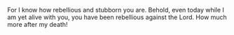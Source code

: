 For I know how rebellious and stubborn you are. Behold, even today while I am yet alive with you, you have been rebellious against the Lord. How much more after my death!
